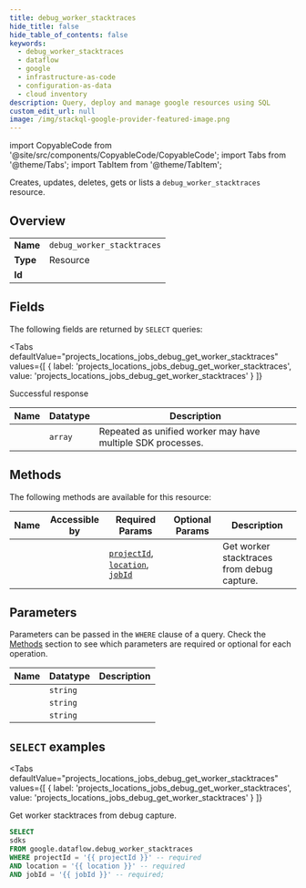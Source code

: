 ```yaml
--- 
title: debug_worker_stacktraces
hide_title: false
hide_table_of_contents: false
keywords:
  - debug_worker_stacktraces
  - dataflow
  - google
  - infrastructure-as-code
  - configuration-as-data
  - cloud inventory
description: Query, deploy and manage google resources using SQL
custom_edit_url: null
image: /img/stackql-google-provider-featured-image.png
---
```


import CopyableCode from '@site/src/components/CopyableCode/CopyableCode';
import Tabs from '@theme/Tabs';
import TabItem from '@theme/TabItem';

Creates, updates, deletes, gets or lists a <code>debug_worker_stacktraces</code> resource.

## Overview
<table><tbody>
<tr><td><b>Name</b></td><td><code>debug_worker_stacktraces</code></td></tr>
<tr><td><b>Type</b></td><td>Resource</td></tr>
<tr><td><b>Id</b></td><td><CopyableCode code="google.dataflow.debug_worker_stacktraces" /></td></tr>
</tbody></table>

## Fields

The following fields are returned by `SELECT` queries:

<Tabs
    defaultValue="projects_locations_jobs_debug_get_worker_stacktraces"
    values={[
        { label: 'projects_locations_jobs_debug_get_worker_stacktraces', value: 'projects_locations_jobs_debug_get_worker_stacktraces' }
    ]}
>
<TabItem value="projects_locations_jobs_debug_get_worker_stacktraces">

Successful response

<table>
<thead>
    <tr>
    <th>Name</th>
    <th>Datatype</th>
    <th>Description</th>
    </tr>
</thead>
<tbody>
<tr>
    <td><CopyableCode code="sdks" /></td>
    <td><code>array</code></td>
    <td>Repeated as unified worker may have multiple SDK processes.</td>
</tr>
</tbody>
</table>
</TabItem>
</Tabs>

## Methods

The following methods are available for this resource:

<table>
<thead>
    <tr>
    <th>Name</th>
    <th>Accessible by</th>
    <th>Required Params</th>
    <th>Optional Params</th>
    <th>Description</th>
    </tr>
</thead>
<tbody>
<tr>
    <td><a href="#projects_locations_jobs_debug_get_worker_stacktraces"><CopyableCode code="projects_locations_jobs_debug_get_worker_stacktraces" /></a></td>
    <td><CopyableCode code="select" /></td>
    <td><a href="#parameter-projectId"><code>projectId</code></a>, <a href="#parameter-location"><code>location</code></a>, <a href="#parameter-jobId"><code>jobId</code></a></td>
    <td></td>
    <td>Get worker stacktraces from debug capture.</td>
</tr>
</tbody>
</table>

## Parameters

Parameters can be passed in the `WHERE` clause of a query. Check the [Methods](#methods) section to see which parameters are required or optional for each operation.

<table>
<thead>
    <tr>
    <th>Name</th>
    <th>Datatype</th>
    <th>Description</th>
    </tr>
</thead>
<tbody>
<tr id="parameter-jobId">
    <td><CopyableCode code="jobId" /></td>
    <td><code>string</code></td>
    <td></td>
</tr>
<tr id="parameter-location">
    <td><CopyableCode code="location" /></td>
    <td><code>string</code></td>
    <td></td>
</tr>
<tr id="parameter-projectId">
    <td><CopyableCode code="projectId" /></td>
    <td><code>string</code></td>
    <td></td>
</tr>
</tbody>
</table>

## `SELECT` examples

<Tabs
    defaultValue="projects_locations_jobs_debug_get_worker_stacktraces"
    values={[
        { label: 'projects_locations_jobs_debug_get_worker_stacktraces', value: 'projects_locations_jobs_debug_get_worker_stacktraces' }
    ]}
>
<TabItem value="projects_locations_jobs_debug_get_worker_stacktraces">

Get worker stacktraces from debug capture.

```sql
SELECT
sdks
FROM google.dataflow.debug_worker_stacktraces
WHERE projectId = '{{ projectId }}' -- required
AND location = '{{ location }}' -- required
AND jobId = '{{ jobId }}' -- required;
```
</TabItem>
</Tabs>
